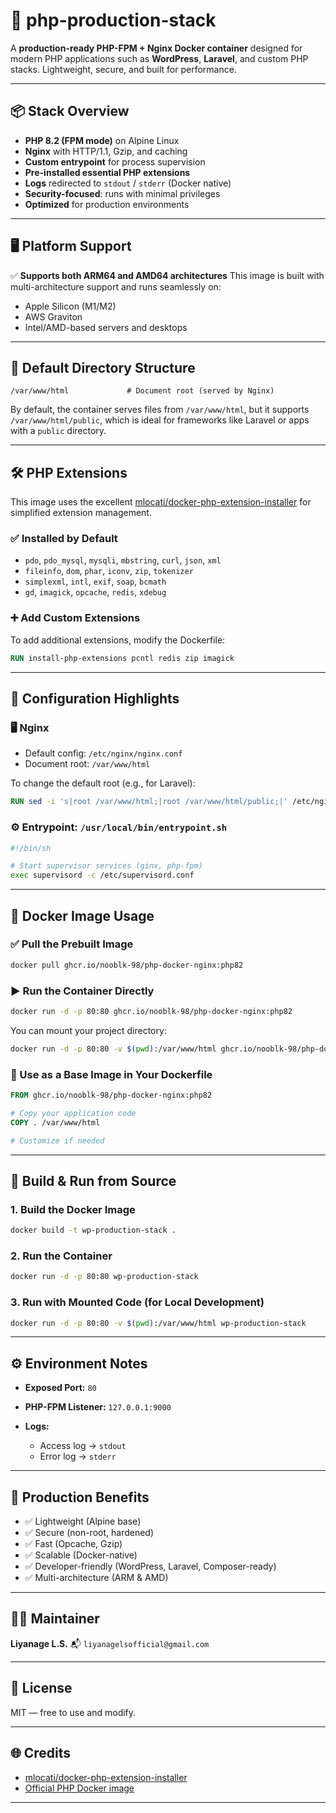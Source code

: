 

# 🚀 php-production-stack

A **production-ready PHP-FPM + Nginx Docker container** designed for modern PHP applications such as **WordPress**, **Laravel**, and custom PHP stacks. Lightweight, secure, and built for performance.

---

## 📦 Stack Overview

* **PHP 8.2 (FPM mode)** on Alpine Linux
* **Nginx** with HTTP/1.1, Gzip, and caching
* **Custom entrypoint** for process supervision
* **Pre-installed essential PHP extensions**
* **Logs** redirected to `stdout` / `stderr` (Docker native)
* **Security-focused**: runs with minimal privileges
* **Optimized** for production environments

---

## 🖥️ Platform Support

✅ **Supports both ARM64 and AMD64 architectures**
This image is built with multi-architecture support and runs seamlessly on:

* Apple Silicon (M1/M2)
* AWS Graviton
* Intel/AMD-based servers and desktops

---

## 📁 Default Directory Structure

```text
/var/www/html             # Document root (served by Nginx)
```

By default, the container serves files from `/var/www/html`, but it supports `/var/www/html/public`, which is ideal for frameworks like Laravel or apps with a `public` directory.

---

## 🛠 PHP Extensions

This image uses the excellent [mlocati/docker-php-extension-installer](https://github.com/mlocati/docker-php-extension-installer) for simplified extension management.

### ✅ Installed by Default

* `pdo`, `pdo_mysql`, `mysqli`, `mbstring`, `curl`, `json`, `xml`
* `fileinfo`, `dom`, `phar`, `iconv`, `zip`, `tokenizer`
* `simplexml`, `intl`, `exif`, `soap`, `bcmath`
* `gd`, `imagick`, `opcache`, `redis`, `xdebug`

### ➕ Add Custom Extensions

To add additional extensions, modify the Dockerfile:

```Dockerfile
RUN install-php-extensions pcntl redis zip imagick
```

---

## 🔧 Configuration Highlights

### 🖥️ Nginx

* Default config: `/etc/nginx/nginx.conf`
* Document root: `/var/www/html`

To change the default root (e.g., for Laravel):

```Dockerfile
RUN sed -i 's|root /var/www/html;|root /var/www/html/public;|' /etc/nginx/nginx.conf
```

### ⚙️ Entrypoint: `/usr/local/bin/entrypoint.sh`

```sh
#!/bin/sh

# Start supervisor services (ginx, php-fpm)
exec supervisord -c /etc/supervisord.conf
```

---

## 🐳 Docker Image Usage

### ✅ Pull the Prebuilt Image

```bash
docker pull ghcr.io/nooblk-98/php-docker-nginx:php82
```

### ▶️ Run the Container Directly

```bash
docker run -d -p 80:80 ghcr.io/nooblk-98/php-docker-nginx:php82
```

You can mount your project directory:

```bash
docker run -d -p 80:80 -v $(pwd):/var/www/html ghcr.io/nooblk-98/php-docker-nginx:php82
```

### 🧱 Use as a Base Image in Your Dockerfile

```Dockerfile
FROM ghcr.io/nooblk-98/php-docker-nginx:php82

# Copy your application code
COPY . /var/www/html

# Customize if needed
```

---

## 🚀 Build & Run from Source

### 1. Build the Docker Image

```bash
docker build -t wp-production-stack .
```

### 2. Run the Container

```bash
docker run -d -p 80:80 wp-production-stack
```

### 3. Run with Mounted Code (for Local Development)

```bash
docker run -d -p 80:80 -v $(pwd):/var/www/html wp-production-stack
```

---

## ⚙️ Environment Notes

* **Exposed Port:** `80`
* **PHP-FPM Listener:** `127.0.0.1:9000`
* **Logs:**

  * Access log → `stdout`
  * Error log → `stderr`

---

## 🔐 Production Benefits

- ✅ Lightweight (Alpine base)  
- ✅ Secure (non-root, hardened)  
- ✅ Fast (Opcache, Gzip)  
- ✅ Scalable (Docker-native)  
- ✅ Developer-friendly (WordPress, Laravel, Composer-ready)  
- ✅ Multi-architecture (ARM & AMD)

---

## 👨‍💻 Maintainer

**Liyanage L.S.**
📬 `liyanagelsofficial@gmail.com`

---

## 📄 License

MIT — free to use and modify.

---

## 🌐 Credits

* [mlocati/docker-php-extension-installer](https://github.com/mlocati/docker-php-extension-installer)
* [Official PHP Docker image](https://hub.docker.com/_/php)
---
